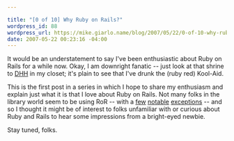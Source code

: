 ```yaml
---

title: "[0 of 10] Why Ruby on Rails?"
wordpress_id: 88
wordpress_url: https://mike.giarlo.name/blog/2007/05/22/0-of-10-why-ruby-on-rails/
date: 2007-05-22 00:23:16 -04:00
---
```

It would be an understatement to say I've been enthusiastic about Ruby on Rails for a while now.  Okay, I am downright fanatic -- just look at that shrine to <a href="http://en.wikipedia.org/wiki/DHH" target="_blank">DHH</a> in my closet; it's plain to see that I've drunk the (ruby red) Kool-Aid.

This is the first post in a series in which I hope to share my enthusiasm and explain just what it is that I love about Ruby on Rails.  Not many folks in the library world seem to be using RoR -- with a <a href="http://libraryfind.org/" target="_blank">few</a> <a href="http://code.google.com/p/bibapp/" target="_blank">notable</a> <a href="http://umlaut.library.gatech.edu/" target="_blank">exceptions</a> -- and so I thought it might be of interest to folks unfamiliar with or curious about Ruby and Rails to hear some impressions from a bright-eyed newbie.

Stay tuned, folks.
